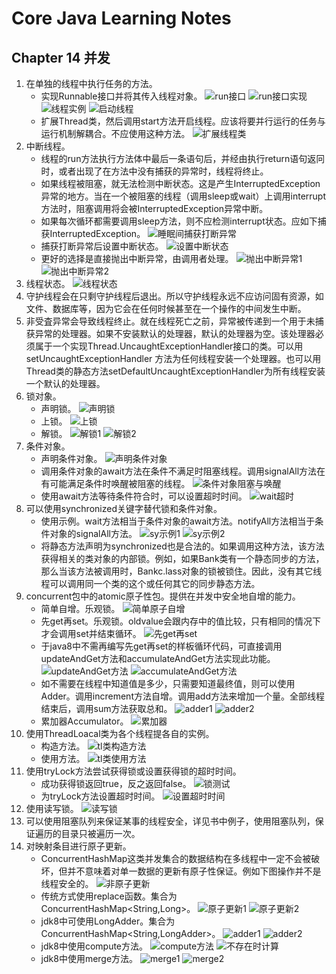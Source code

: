 # Core Java Learning Notes

## Chapter 14 并发
1. 在单独的线程中执行任务的方法。
    - 实现Runnable接口并将其传入线程对象。
    ![run接口](https://ws1.sinaimg.cn/large/e2989da6ly1ftl1x053ksj205g02n748.jpg)
    ![run接口实现](https://ws1.sinaimg.cn/large/e2989da6ly1ftl1xbd2haj207500tq2t.jpg)
    ![线程实例](https://ws1.sinaimg.cn/large/e2989da6ly1ftl1xm49wyj205f00uq2s.jpg)
    ![启动线程](https://ws1.sinaimg.cn/large/e2989da6ly1ftl1xv5bdaj202b00pdfm.jpg)
    - 扩展Thread类，然后调用start方法开启线程。应该将要并行运行的任务与运行机制解耦合。不应使用这种方法。
    ![扩展线程类](https://ws1.sinaimg.cn/large/e2989da6ly1ftl208dc08j206b04jwek.jpg)
2. 中断线程。
    - 线程的run方法执行方法体中最后一条语句后，并经由执行return语句返冋时，或者出现了在方法中没有捕获的异常时，线程将终止。
    - 如果线程被阻塞，就无法检测中断状态。这是产生InterruptedException异常的地方。当在一个被阻塞的线程（调用sleep或wait）上调用interrupt方法时，阻塞调用将会被InterruptedException异常中断。
    - 如果每次循环都需要调用sleep方法，则不应检测interrupt状态。应如下捕获InterruptedException。
    ![睡眠间捕获打断异常](https://ws1.sinaimg.cn/large/e2989da6ly1ftl2tmsgnkj20ao0ch0tt.jpg)
    - 捕获打断异常后设置中断状态。
    ![设置中断状态](https://ws1.sinaimg.cn/large/e2989da6ly1ftl2vnl52jj20fg04f0t3.jpg)
    - 更好的选择是直接抛出中断异常，由调用者处理。
    ![抛出中断异常1](https://ws1.sinaimg.cn/large/e2989da6ly1ftl2xjb0qjj209c01hgll.jpg)
    ![抛出中断异常2](https://ws1.sinaimg.cn/large/e2989da6ly1ftl2xseqg9j203h029mx0.jpg)
3. 线程状态。
![线程状态](https://ws1.sinaimg.cn/large/e2989da6ly1ftl5jg47thj20d10jydnu.jpg)
4. 守护线程会在只剩守护线程后退出。所以守护线程永远不应访问固有资源，如文件、数据库等，因为它会在任何时候甚至在一个操作的中间发生中断。
5. 非受査异常会导致线程终止。就在线程死亡之前，异常被传递到一个用于未捕获异常的处理器。如果不安装默认的处理器，默认的处理器为空。该处理器必须属于一个实现Thread.UncaughtExceptionHandler接口的类。可以用setUncaughtExceptionHandler 方法为任何线程安装一个处理器。也可以用Thread类的静态方法setDefaultUncaughtExceptionHandler为所有线程安装一个默认的处理器。
6. 锁对象。
    - 声明锁。
    ![声明锁](https://ws1.sinaimg.cn/large/e2989da6ly1ftl8i52n8fj20jw024mxg.jpg)
    - 上锁。
    ![上锁](https://ws1.sinaimg.cn/large/e2989da6ly1ftl8ih8gxgj20f206x3zr.jpg)
    - 解锁。
    ![解锁1](https://ws1.sinaimg.cn/large/e2989da6ly1ftl8iqhw2lj205000u0si.jpg)
    ![解锁2](https://ws1.sinaimg.cn/large/e2989da6ly1ftl8j1kb0hj204m026745.jpg)
7. 条件对象。
    - 声明条件对象。
    ![声明条件对象](https://ws1.sinaimg.cn/large/e2989da6ly1ftl908zf6uj20a506caaf.jpg)
    - 调用条件对象的await方法在条件不满足时阻塞线程。调用signalAll方法在有可能满足条件时唤醒被阻塞的线程。
    ![条件对象阻塞与唤醒](https://ws1.sinaimg.cn/large/e2989da6ly1ftl92zms3ij20aj09uwf9.jpg)
    - 使用await方法等待条件符合时，可以设置超时时间。
    ![wait超时](https://ws1.sinaimg.cn/large/e2989da6ly1ftrzgrp1jkj209s00pglk.jpg)
8. 可以使用synchronized关键字替代锁和条件对象。
    - 使用示例。wait方法相当于条件对象的await方法。notifyAll方法相当于条件对象的signalAll方法。
    ![sy示例1](https://ws1.sinaimg.cn/large/e2989da6ly1ftm8g3oukij20js053wfa.jpg)
    ![sy示例2](https://ws1.sinaimg.cn/large/e2989da6ly1ftm8gfhnahj20dv04i74s.jpg)
    - 将静态方法声明为synchronized也是合法的。如果调用这种方法，该方法获得相关的类对象的内部锁。例如，如果Bank类有一个静态同步的方法，那么当该方法被调用时，Bankc.lass对象的锁被锁住。因此，没有其它线程可以调用同一个类的这个或任何其它的同步静态方法。
9. concurrent包中的atomic原子性包。提供在并发中安全地自增的能力。
    - 简单自增。乐观锁。
    ![简单原子自增](https://ws1.sinaimg.cn/large/e2989da6ly1ftojjm4k60j20bk01ydg3.jpg)
    - 先get再set。乐观锁。oldvalue会跟内存中的值比较，只有相同的情况下才会调用set并结束循环。
    ![先get再set](https://ws1.sinaimg.cn/large/e2989da6ly1ftojrk94drj20b902o74m.jpg)
    - 于java8中不需再编写先get再set的样板循环代码，可直接调用updateAndGet方法和accumulateAndGet方法实现此功能。
    ![updateAndGet方法](https://ws1.sinaimg.cn/large/e2989da6ly1ftojwimhmuj20al00zdft.jpg)
    ![accumulateAndGet方法](https://ws1.sinaimg.cn/large/e2989da6ly1ftojwyr6arj209u00w749.jpg)
    - 如不需要在线程中知道值是多少，只需要知道最终值，则可以使用Adder。调用increment方法自增。调用add方法来增加一个量。全部线程结束后，调用sum方法获取总和。
    ![adder1](https://ws1.sinaimg.cn/large/e2989da6ly1ftrnqc7twjj208j02n3yn.jpg)
    ![adder2](https://ws1.sinaimg.cn/large/e2989da6ly1ftrnqoxfwxj208803v0st.jpg)
    - 累加器Accumulator。
    ![累加器](https://ws1.sinaimg.cn/large/e2989da6ly1ftrnsf9xyyj20ca022mxd.jpg)
10. 使用ThreadLoacal类为各个线程提各自的实例。
    - 构造方法。
    ![tl类构造方法](https://ws1.sinaimg.cn/large/e2989da6ly1ftrys2ksmwj20ei01eaad.jpg)
    - 使用方法。
    ![tl类使用方法](https://ws1.sinaimg.cn/large/e2989da6ly1ftrysm5cojj20bn00tmx5.jpg)
11. 使用tryLock方法尝试获得锁或设置获得锁的超时时间。
    - 成功获得锁返回true，反之返回false。
    ![锁测试](https://ws1.sinaimg.cn/large/e2989da6ly1ftrzjwubm5j207c055jrq.jpg)
    - 为tryLock方法设置超时时间。
    ![设置超时时间](https://ws1.sinaimg.cn/large/e2989da6ly1ftrzl28mrxj20bb00raa1.jpg)
12. 使用读写锁。
![读写锁](https://ws1.sinaimg.cn/large/e2989da6ly1ftrzptrc4fj20dx0fotbd.jpg)
13. 可以使用阻塞队列来保证某事的线程安全，详见书中例子，使用阻塞队列，保证遍历的目录只被遍历一次。
14. 对映射条目进行原子更新。
    - ConcurrentHashMap这类并发集合的数据结构在多线程中一定不会被破坏，但并不意味着对单一数据的更新有原子性保证。例如下图操作并不是线程安全的。
    ![非原子更新](https://ws1.sinaimg.cn/large/e2989da6ly1ftt4nkim4gj20cy01yglz.jpg)
    - 传统方式使用replace函数。集合为ConcurrentHashMap<String,Long>。
    ![原子更新1](https://ws1.sinaimg.cn/large/e2989da6ly1ftt9jmkh9ej206201wdfq.jpg)
    ![原子更新2](https://ws1.sinaimg.cn/large/e2989da6ly1ftt9jzeurtj20aj01fmxb.jpg)
    - jdk8中可使用LongAdder。集合为ConcurrentHashMap<String,LongAdder>。
    ![adder1](https://ws1.sinaimg.cn/large/e2989da6ly1fttbmvhls7j208d0193yk.jpg)
    ![adder2](https://ws1.sinaimg.cn/large/e2989da6ly1fttbmzex5aj20av00pgll.jpg)
    - jdk8中使用compute方法。
    ![compute方法](https://ws1.sinaimg.cn/large/e2989da6ly1fttbo3fhxej20av00p0so.jpg)
    ![不存在时计算](https://ws1.sinaimg.cn/large/e2989da6ly1fttc3is38sj20cm00m3yi.jpg)
    - jdk8中使用merge方法。
    ![merge1](https://ws1.sinaimg.cn/large/e2989da6ly1fttc51g2spj20fw00nq30.jpg)
    ![merge2](https://ws1.sinaimg.cn/large/e2989da6ly1fttc592566j206m00pq2t.jpg)
